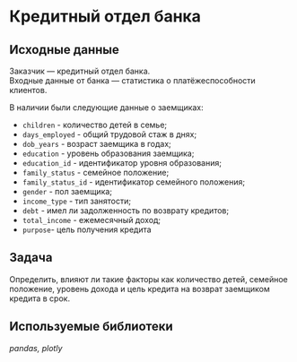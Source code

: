 # Кредитный отдел банка

## Исходные данные

Заказчик — кредитный отдел банка.\
Входные данные от банка — статистика о платёжеспособности клиентов.

В наличии были следующие данные о заемщиках:
- `children` - количество детей в семье;
- `days_employed` - общий трудовой стаж в днях;
- `dob_years` - возраст заемщика в годах;
- `education` - уровень образования заемщика;
- `education_id` - идентификатор уровня образования;
- `family_status` - семейное положение;
- `family_status_id` - идентификатор семейного положения;
- `gender` - пол заемщика;
- `income_type` - тип занятости;
- `debt` - имел ли задолженность по возврату кредитов;
- `total_income` - ежемесячный доход;
- `purpose`- цель получения кредита

## Задача

Определить, влияют ли такие факторы как количество детей, семейное положение, уровень дохода и цель кредита на возврат заемщиком кредита в срок.

## Используемые библиотеки
*pandas, plotly*
